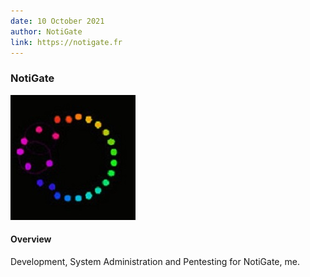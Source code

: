```yaml
---
date: 10 October 2021
author: NotiGate
link: https://notigate.fr
---
```


### NotiGate

![Boost your post for increasing sales](/images/portfolio/2.jpg)

#### Overview

Development, System Administration and Pentesting for NotiGate, me.
